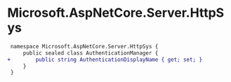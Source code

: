 # Microsoft.AspNetCore.Server.HttpSys

``` diff
 namespace Microsoft.AspNetCore.Server.HttpSys {
     public sealed class AuthenticationManager {
+        public string AuthenticationDisplayName { get; set; }
     }
 }
```
